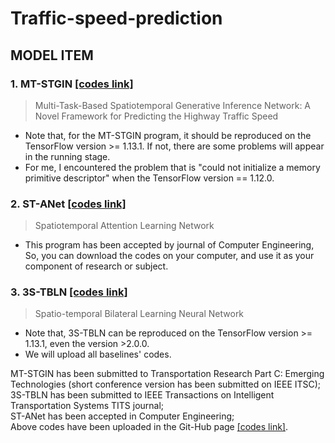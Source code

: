 # Traffic-speed-prediction

## MODEL ITEM
### 1. MT-STGIN [[codes link]](https://github.com/zouguojian/Traffic-speed-prediction/tree/main/MT-STGIN)
>Multi-Task-Based Spatiotemporal Generative Inference Network: A Novel Framework for Predicting the Highway Traffic Speed

* Note that, for the MT-STGIN program, it should be reproduced on the TensorFlow version >= 1.13.1. 
If not, there are some problems will appear in the running stage.
* For me, I encountered the problem that is "could not initialize a memory primitive descriptor"
 when the TensorFlow version == 1.12.0.

### 2. ST-ANet [[codes link]](https://github.com/zouguojian/Traffic-speed-prediction/tree/main/ST-ANet)
>Spatiotemporal Attention Learning Network
* This program has been accepted by journal of Computer Engineering, So, you can download the codes on your
computer, and use it as your component of research or subject.

### 3. 3S-TBLN [[codes link]](https://github.com/zouguojian/Traffic-speed-prediction/tree/main/3S-TBLN)
>Spatio-temporal Bilateral Learning Neural Network
* Note that, 3S-TBLN can be reproduced on the TensorFlow version >= 1.13.1, even the version >2.0.0. 
* We will upload all baselines' codes.


MT-STGIN has been submitted to Transportation Research Part C: Emerging Technologies (short conference version has been submitted on IEEE ITSC);  
3S-TBLN has been submitted to IEEE Transactions on Intelligent Transportation Systems TITS journal;   
ST-ANet has been accepted in Computer Engineering;  
Above codes have been uploaded in the Git-Hub page [[codes link]](https://github.com/zouguojian/Traffic-speed-prediction).  
